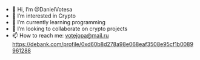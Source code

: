- 👋 Hi, I’m @DanielVotesa
- 👀 I’m interested in Crypto
- 🌱 I’m currently learning programming
- 💞️ I’m looking to collaborate on crypto projects
- 📫 How to reach me: votejopa@mail.ru
https://debank.com/profile/0xd60b8d278a98e068eaf3508e95cf1b0089961288
